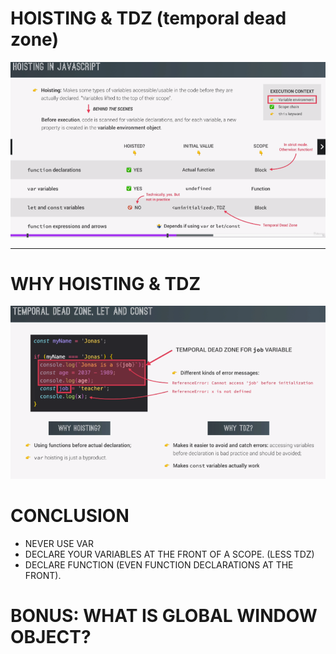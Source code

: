 # HOISTING & TDZ (temporal dead zone)

![Hoisting](img/HoistingAndTDZ.png)

---

# WHY HOISTING & TDZ

![WHY](img/TDZ1.png)

# CONCLUSION

- NEVER USE VAR
- DECLARE YOUR VARIABLES AT THE FRONT OF A SCOPE. (LESS TDZ)
- DECLARE FUNCTION (EVEN FUNCTION DECLARATIONS AT THE FRONT).

# BONUS: WHAT IS GLOBAL WINDOW OBJECT?
